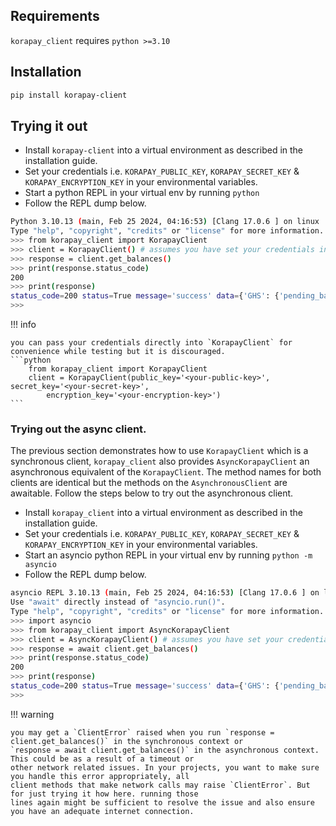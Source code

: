 ## Requirements

`korapay_client` requires `python >=3.10`

## Installation

```bash
pip install korapay-client
```

## Trying it out

- Install `korapay-client` into a virtual environment as described in the installation guide.
- Set your credentials i.e. `KORAPAY_PUBLIC_KEY`, `KORAPAY_SECRET_KEY` & `KORAPAY_ENCRYPTION_KEY`
    in your environmental variables.
- Start a python REPL in your virtual env by running `python`
- Follow the REPL dump below.

```bash
Python 3.10.13 (main, Feb 25 2024, 04:16:53) [Clang 17.0.6 ] on linux
Type "help", "copyright", "credits" or "license" for more information.
>>> from korapay_client import KorapayClient
>>> client = KorapayClient() # assumes you have set your credentials in your environmental variables
>>> response = client.get_balances()
>>> print(response.status_code)
200
>>> print(response)
status_code=200 status=True message='success' data={'GHS': {'pending_balance': 0, 'available_balance': 5000000}, 'KES': {'pending_balance': 0, 'available_balance': 4992000}, 'NGN': {'pending_balance': 0, 'available_balance': 5024016.45}, 'USD': {'pending_balance': 0, 'available_balance': 5000000}}
>>> 
```

!!! info

    you can pass your credentials directly into `KorapayClient` for convenience while testing but it is discouraged.
    ```python
        from korapay_client import KorapayClient
        client = KorapayClient(public_key='<your-public-key>', secret_key='<your-secret-key>',
            encryption_key='<your-encryption-key>')
    ```

### Trying out the async client.

The previous section demonstrates how to use `KorapayClient` which is a synchronous client, 
`korapay_client` also provides `AsyncKorapayClient` an asynchronous equivalent of the 
`KorapayClient`. The method names for both clients are identical but the methods on the
`AsynchronousClient` are awaitable. Follow the steps below to try out the asynchronous
client.

- Install `korapay_client` into a virtual environment as described in the installation guide.
- Set your credentials i.e. `KORAPAY_PUBLIC_KEY`, `KORAPAY_SECRET_KEY` & `KORAPAY_ENCRYPTION_KEY`
    in your environmental variables.
- Start an asyncio python REPL in your virtual env by running `python -m asyncio`
- Follow the REPL dump below.

```bash
asyncio REPL 3.10.13 (main, Feb 25 2024, 04:16:53) [Clang 17.0.6 ] on linux
Use "await" directly instead of "asyncio.run()".
Type "help", "copyright", "credits" or "license" for more information.
>>> import asyncio
>>> from korapay_client import AsyncKorapayClient
>>> client = AsyncKorapayClient() # assumes you have set your credentials in your environmental variables
>>> response = await client.get_balances()
>>> print(response.status_code)
200
>>> print(response)
status_code=200 status=True message='success' data={'GHS': {'pending_balance': 0, 'available_balance': 5000000}, 'KES': {'pending_balance': 0, 'available_balance': 4992000}, 'NGN': {'pending_balance': 0, 'available_balance': 5024016.45}, 'USD': {'pending_balance': 0, 'available_balance': 5000000}}
>>> 
```

!!! warning

    you may get a `ClientError` raised when you run `response = client.get_balances()` in the synchronous context or
    `response = await client.get_balances()` in the asynchronous context. This could be as a result of a timeout or
    other network related issues. In your projects, you want to make sure you handle this error appropriately, all
    client methods that make network calls may raise `ClientError`. But for just trying it how here. running those
    lines again might be sufficient to resolve the issue and also ensure you have an adequate internet connection.